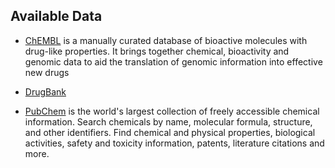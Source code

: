 ## Available Data

-   [ChEMBL](https://www.ebi.ac.uk/chembl/) is a manually curated database of bioactive molecules with drug-like properties. It brings together chemical, bioactivity and genomic data to aid the translation of genomic information into effective new drugs

-   [DrugBank](https://go.drugbank.com/data_packages)

-   [PubChem](https://pubchem.ncbi.nlm.nih.gov/) is the world's largest collection of freely accessible chemical information. Search chemicals by name, molecular formula, structure, and other identifiers. Find chemical and physical properties, biological activities, safety and toxicity information, patents, literature citations and more.
